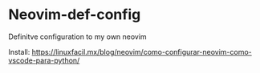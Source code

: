 # Neovim-def-config
Definitve configuration to my own neovim

Install: https://linuxfacil.mx/blog/neovim/como-configurar-neovim-como-vscode-para-python/
